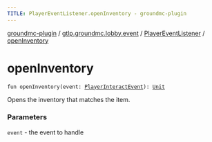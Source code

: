 ```yaml
---
TITLE: PlayerEventListener.openInventory - groundmc-plugin
---
```


[groundmc-plugin](../../index.html) / [gtlp.groundmc.lobby.event](../index.html) / [PlayerEventListener](index.html) / [openInventory](.)

# openInventory

`fun openInventory(event: `[`PlayerInteractEvent`](https://hub.spigotmc.org/javadocs/spigot/org/bukkit/event/player/PlayerInteractEvent.html)`): `[`Unit`](https://kotlinlang.org/api/latest/jvm/stdlib/kotlin/-unit/index.html)

Opens the inventory that matches the item.

### Parameters

`event` - the event to handle
